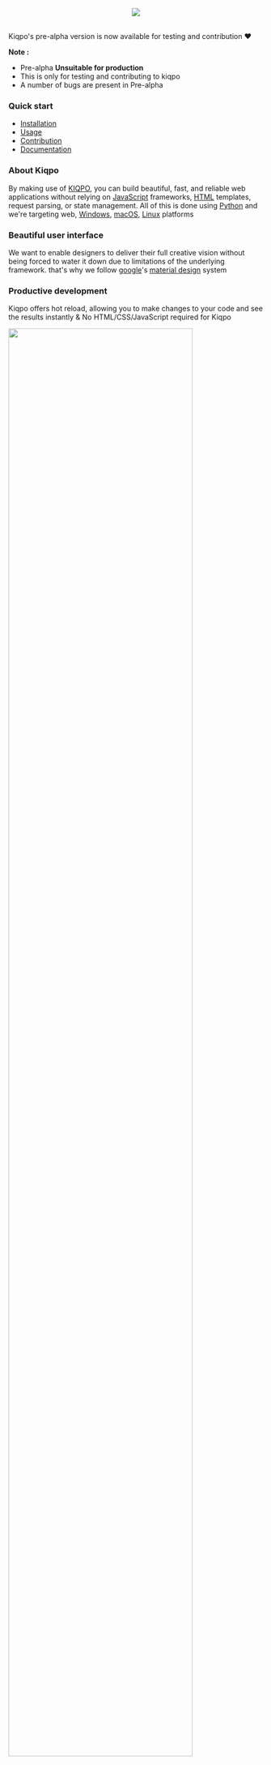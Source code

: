 <p align="center">
  <img src='https://www.linkpicture.com/q/Frame-6.png' />
  <br/>
  <br/>
</p>

Kiqpo's pre-alpha version is now available for testing and contribution :heart:

**Note :**

- Pre-alpha **Unsuitable for production**
- This is only for testing and contributing to kiqpo
- A number of bugs are present in Pre-alpha

### Quick start

- [Installation](https://github.com/kiqpo/pre-alpha/blob/main/doc/Installation.md)
- [Usage](https://github.com/kiqpo/pre-alpha/blob/main/doc/Usage.md)
- [Contribution](https://github.com/kiqpo/pre-alpha/blob/main/doc/CONTRIBUTING.md)
- [Documentation](http://kiqpo.software)

### About Kiqpo

By making use of [KIQPO](https://github/kiqpo), you can build beautiful, fast, and reliable web applications without relying on [JavaScript](https://github.com/topics/javascript) frameworks, [HTML](https://github.com/topics/HTML) templates, request parsing, or state management. All of this is done using [Python](https://github.com/python) and we're targeting web, [Windows](https://github.com/microsoft), [macOS](https://github.com/topics/macos), [Linux](https://github.com/topics/linux) platforms

### Beautiful user interface

We want to enable designers to deliver their full creative vision without being forced to water it down due to limitations of the underlying framework.
that's why we follow [google](https://github.com/google)'s [material design](https://github.com/material-components) system

### Productive development

Kiqpo offers hot reload, allowing you to make changes to your code and see the results instantly & No HTML/CSS/JavaScript required for Kiqpo

<img width='85%' src='https://i.postimg.cc/c1rXZYxL/output-onlinegiftools.gif' />

<br/>
Kiqpo is a fully open-source project, and we welcome contributions. Information on how to get started can be found in our contributor guide.
